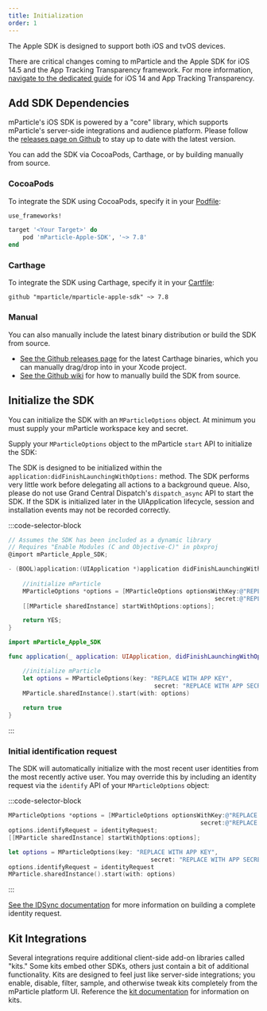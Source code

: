 ```yaml
---
title: Initialization
order: 1
---
```


The Apple SDK is designed to support both iOS and tvOS devices.

<aside>There are critical changes coming to mParticle and the Apple SDK for iOS 14.5 and the App Tracking Transparency framework. For more information, <a href="../ios14">navigate to the dedicated guide</a> for iOS 14 and App Tracking Transparency.</aside>

## Add SDK Dependencies

mParticle's iOS SDK is powered by a "core" library, which supports mParticle's server-side integrations and audience platform. Please follow the [releases page on Github](https://github.com/mParticle/mparticle-apple-sdk/releases) to stay up to date with the latest version. 

You can add the SDK via CocoaPods, Carthage, or by building manually from source.

### CocoaPods

To integrate the SDK using CocoaPods, specify it in your [Podfile](https://guides.cocoapods.org/syntax/podfile.html):

```ruby
use_frameworks!

target '<Your Target>' do
    pod 'mParticle-Apple-SDK', '~> 7.8'
end
```

### Carthage

To integrate the SDK using Carthage, specify it in your [Cartfile](https://github.com/Carthage/Carthage/blob/master/Documentation/Artifacts.md#cartfile):

```ogdl
github "mparticle/mparticle-apple-sdk" ~> 7.8
```

### Manual

You can also manually include the latest binary distribution or build the SDK from source. 

- [See the Github releases page](https://github.com/mParticle/mparticle-apple-sdk/releases) for the latest Carthage binaries, which you can manually drag/drop into in your Xcode project.
- [See the Github wiki](https://github.com/mParticle/mparticle-apple-sdk/wiki/Manual-installation-instructions) for how to manually build the SDK from source.

## Initialize the SDK

You can initialize the SDK with an `MParticleOptions` object. At minimum you must supply your mParticle workspace key and secret.

Supply your `MParticleOptions` object to the mParticle `start` API to initialize the SDK:

The SDK is designed to be initialized within the `application:didFinishLaunchingWithOptions:` method. The SDK performs very little work before delegating all actions to a background queue. Also, please do not use Grand Central Dispatch's `dispatch_async` API to start the SDK. If the SDK is initialized later in the UIApplication lifecycle, session and installation events may not be recorded correctly.

:::code-selector-block
```objectivec
// Assumes the SDK has been included as a dynamic library
// Requires "Enable Modules (C and Objective-C)" in pbxproj
@import mParticle_Apple_SDK; 

- (BOOL)application:(UIApplication *)application didFinishLaunchingWithOptions:(NSDictionary *)launchOptions {
    
    //initialize mParticle
    MParticleOptions *options = [MParticleOptions optionsWithKey:@"REPLACE WITH APP KEY"
                                                          secret:@"REPLACE WITH APP SECRET"];
    [[MParticle sharedInstance] startWithOptions:options];

    return YES;
}
```
```swift
import mParticle_Apple_SDK

func application(_ application: UIApplication, didFinishLaunchingWithOptions launchOptions: [UIApplicationLaunchOptionsKey: Any]?) -> Bool {

    //initialize mParticle
    let options = MParticleOptions(key: "REPLACE WITH APP KEY",
                                         secret: "REPLACE WITH APP SECRET")     
    MParticle.sharedInstance().start(with: options)
        
    return true
}
```
:::

### Initial identification request

The SDK will automatically initialize with the most recent user identities from the most recently active user. You may override this by including an identity request via the `identify` API of your `MParticleOptions` object:

:::code-selector-block
```objectivec
MParticleOptions *options = [MParticleOptions optionsWithKey:@"REPLACE WITH APP KEY"
                                                      secret:@"REPLACE WITH APP SECRET"];
options.identifyRequest = identityRequest;
[[MParticle sharedInstance] startWithOptions:options];

```
```swift
let options = MParticleOptions(key: "REPLACE WITH APP KEY",
                                        secret: "REPLACE WITH APP SECRET")
options.identifyRequest = identityRequest
MParticle.sharedInstance().start(with: options)
```
:::

[See the IDSync documentation](../idsync) for more information on building a complete identity request.

## Kit Integrations

Several integrations require additional client-side add-on libraries called "kits." Some kits embed other SDKs, others just contain a bit of additional functionality. Kits are designed to feel just like server-side integrations; you enable, disable, filter, sample, and otherwise tweak kits completely from the mParticle platform UI. Reference the [kit documentation](/developers/sdk/ios/kits) for information on kits.